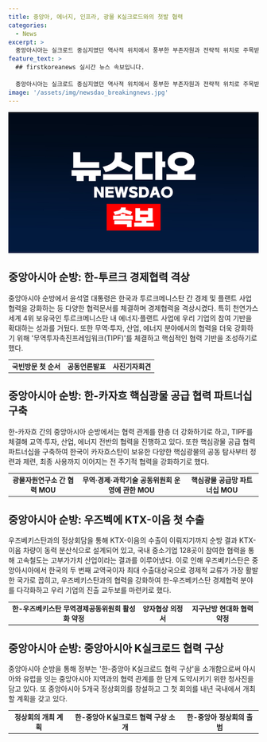 ```yaml
---
title: 중앙아, 에너지, 인프라, 광물 K실크로드와의 첫발 협력
categories:
  - News
excerpt: >
  중앙아시아는 실크로드 중심지였던 역사적 위치에서 풍부한 부존자원과 전략적 위치로 주목받고 있다. 윤석열 대통령의 중앙아 방문으로 한-중앙아 K실크로드 협력 구상 진전하며, 투르크메니스탄, 카자흐스탄, 우즈베키스탄과의 협력이 증진되고 있다. 특히, 중앙아시아와의 경제 및 에너지 협력을 강화하기 위한 다양한 협력계획이 체결되고 있으며, 47건의 협력문서가 체결되었다. 한-카자흐협력, 한-우즈베키스탄 협력, KTX-이음 첫 수출 등의 성과가 얻어졌다.
feature_text: >
  ## firstkoreanews 실시간 뉴스 속보입니다.

  중앙아시아는 실크로드 중심지였던 역사적 위치에서 풍부한 부존자원과 전략적 위치로 주목받고 있다. 윤석열 대통령의 중앙아 방문으로 한-중앙아 K실크로드 협력 구상 진전하며, 투르크메니스탄, 카자흐스탄, 우즈베키스탄과의 협력이 증진되고 있다. 특히, 중앙아시아와의 경제 및 에너지 협력을 강화하기 위한 다양한 협력계획이 체결되고 있으며, 47건의 협력문서가 체결되었다. 한-카자흐협력, 한-우즈베키스탄 협력, KTX-이음 첫 수출 등의 성과가 얻어졌다.
image: '/assets/img/newsdao_breakingnews.jpg'
---
```


<p><img src="/assets/img/newsdao_breakingnews.jpg" alt="firstkoreanews 속보" /></p>

<h2 data-ke-size="size26">중앙아시아 순방: 한-투르크 경제협력 격상</h2>

<p data-ke-size="size16">중앙아시아 순방에서 윤석열 대통령은 한국과 투르크메니스탄 간 경제 및 플랜트 사업 협력을 강화하는 등 다양한 협력문서를 체결하며 경제협력을 격상시켰다. 특히 천연가스 세계 4위 보유국인 투르크메니스탄 내 에너지·플랜트 사업에 우리 기업의 참여 기반을 확대하는 성과를 거뒀다. 또한 무역·투자, 산업, 에너지 분야에서의 협력을 더욱 강화하기 위해 '무역투자촉진프레임워크(TIPF)'를 체결하고 핵심적인 협력 기반을 조성하기로 했다.</p>

<table>
  <tbody>
    <tr>
      <td style="text-align: center; height: 17px;"><b>국빈방문 첫 순서</b></td>
      <td style="text-align: center; height: 17px;"><b>공동언론발표</b></td>
      <td style="text-align: center; height: 17px;"><b>사진기자회견</b></td>
    </tr>
  </tbody>
</table>

<h2 data-ke-size="size26">중앙아시아 순방: 한-카자흐 핵심광물 공급 협력 파트너십 구축</h2>

<p data-ke-size="size16">한-카자흐 간의 중앙아시아 순방에서는 협력 관계를 한층 더 강화하기로 하고, TIPF를 체결해 교역·투자, 산업, 에너지 전반의 협력을 진행하고 있다. 또한 핵심광물 공급 협력 파트너십을 구축하여 한국이 카자흐스탄이 보유한 다양한 핵심광물의 공동 탐사부터 정련과 제련, 최종 사용까지 이어지는 전 주기적 협력을 강화하기로 했다.</b></p>

<table>
  <tbody>
    <tr>
      <td style="text-align: center; height: 17px;"><b>광물자원연구소 간 협력 MOU</b></td>
      <td style="text-align: center; height: 17px;"><b>무역·경제·과학기술 공동위원회 운영에 관한 MOU</b></td>
      <td style="text-align: center; height: 17px;"><b>핵심광물 공급망 파트너십 MOU</b></td>
    </tr>
  </tbody>
</table>

<h2 data-ke-size="size26">중앙아시아 순방: 우즈벡에 KTX-이음 첫 수출</h2>

<p data-ke-size="size16">우즈베키스탄과의 정상회담을 통해 KTX-이음의 수출이 이뤄지기까지 순방 결과 KTX-이음 차량이 동력 분산식으로 설계되어 있고, 국내 중소기업 128곳이 참여한 협력을 통해 고속철도는 고부가가치 산업이라는 결과를 이루어냈다. 이로 인해 우즈베키스탄은 중앙아시아에서 한국의 두 번째 교역국이자 최대 수출대상국으로 경제적 교류가 가장 활발한 국가로 꼽히고, 우즈베키스탄과의 협력을 강화하여 한-우즈베키스탄 경제협력 분야를 다각화하고 우리 기업의 진출 교두보를 마련키로 했다.</p>

<table>
  <tbody>
    <tr>
      <td style="text-align: center; height: 17px;"><b>한-우즈베키스탄 무역경제공동위원회 활성화 약정</b></td>
      <td style="text-align: center; height: 17px;"><b>양자협상 의정서</b></td>
      <td style="text-align: center; height: 17px;"><b>지구난방 현대화 협력 약정</b></td>
    </tr>
  </tbody>
</table>

<h2 data-ke-size="size26">중앙아시아 순방: 중앙아시아 K실크로드 협력 구상</h2>

<p data-ke-size="size16">중앙아시아 순방을 통해 정부는 '한-중앙아 K실크로드 협력 구상'을 소개함으로써 아시아와 유럽을 잇는 중앙아시아 지역과의 협력 관계를 한 단계 도약시키기 위한 청사진을 담고 있다. 또 중앙아시아 5개국 정상회의를 창설하고 그 첫 회의를 내년 국내에서 개최할 계획을 갖고 있다.</p>

<table>
  <tbody>
    <tr>
      <td style="text-align: center; height: 17px;"><b>정상회의 개최 계획</b></td>
      <td style="text-align: center; height: 17px;"><b>한-중앙아 K실크로드 협력 구상 소개</b></td>
      <td style="text-align: center; height: 17px;"><b>한-중앙아 정상회의 출범</b></td>
    </tr>
  </tbody>
</table>

<p data-ke-size="size16">&nbsp;</p>


